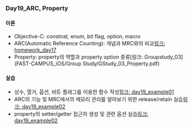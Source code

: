 ### Day19_ARC, Property


#### 이론
- Objective-C: constnat, enum, bit flag, option, macro
- ARC(Automatic Reference Counting): 개념과 MRC와의 비교[링크: homework_day17](FAST-CAMPUS_iOS/Homework/day17_ARC.pdf)
- Property: property의 역할과 property option 종류[링크: Groupstudy_03](FAST-CAMPUS_iOS/Group Study/GStudy_03_Property.pdf)


#### 실습
- 상수, 열거, 옵션, 비트 플래그를 이용한 함수 작성[링크: day19_example01](FAST-CAMPUS_iOS/Examples/day19_160519/day19_example01)
- ARC의 기능 및 MRC에서의 메모리 관리를 알아보기 위한 release/retain 실습[링크: day19_example02](FAST-CAMPUS_iOS/Examples/day19_160519/day19_example02)
- property의 setter/getter 접근자 생성 및 관련 옵션 실습[링크: day19_example02](FAST-CAMPUS_iOS/Examples/day19_160519/day19_example02)
